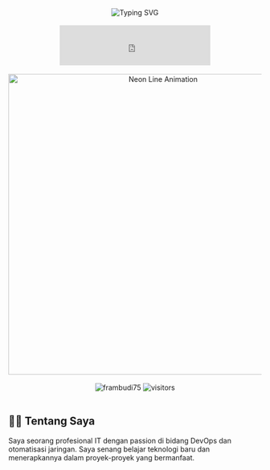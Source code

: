 <!-- Modern Tron Legacy Themed GitHub Profile README with Music and Interactive Features -->

<div align="center">
  <img src="https://readme-typing-svg.herokuapp.com?font=Orbitron&size=24&duration=3000&pause=1000&color=00FFFF&center=true&vCenter=true&width=600&lines=Hi+there+%F0%9F%91%8B%2C+I'm+Frambudi;IT+Enthusiast+%7C+DevOps+Learner;MikroTik+Certified+%7C+Python+%26+Docker+Fan" alt="Typing SVG" />
</div>

<br>

<!-- Spotify Music Embed -->
<div align="center">
  <iframe src="https://open.spotify.com/embed/track/2tGvwE8GcFKwNdAXMnlbfl?utm_source=generator" width="300" height="80" frameborder="0" allowtransparency="true" allow="encrypted-media"></iframe>
</div>

<br>

<!-- Neon animated line GIF -->
<div align="center">
  <img src="https://media.giphy.com/media/3o7aD2saalBwwftBIY/giphy.gif" alt="Neon Line Animation" width="600" />
</div>

<br>

<div align="center">
  <img src="https://komarev.com/ghpvc/?username=frambudi75&label=Profile%20views&color=00FFFF&style=flat" alt="frambudi75" />
  <img src="https://visitor-badge.laobi.icu/badge?page_id=frambudi75.frambudi75&color=00FFFF" alt="visitors"/>
</div>

<br>

## 👨‍💻 Tentang Saya

Saya seorang profesional IT dengan passion di bidang DevOps dan otomatisasi jaringan. Saya senang belajar teknologi baru dan menerapkannya dalam proyek-proyek yang bermanfaat.

<!-- The rest of the README content remains unchanged -->
